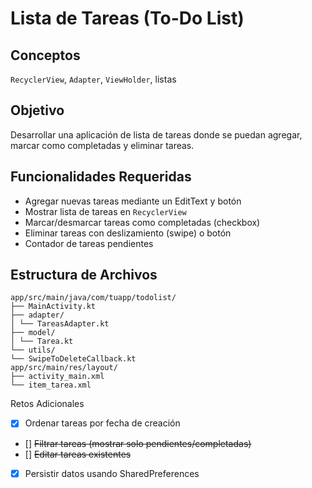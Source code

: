 # Lista de Tareas (To-Do List)

## Conceptos

`RecyclerView`, `Adapter`, `ViewHolder`, listas

## Objetivo

Desarrollar una aplicación de lista de tareas donde se puedan agregar, marcar como completadas y
eliminar tareas.

## Funcionalidades Requeridas

- Agregar nuevas tareas mediante un EditText y botón
- Mostrar lista de tareas en `RecyclerView`
- Marcar/desmarcar tareas como completadas (checkbox)
- Eliminar tareas con deslizamiento (swipe) o botón
- Contador de tareas pendientes

## Estructura de Archivos

```
app/src/main/java/com/tuapp/todolist/
├── MainActivity.kt
├── adapter/
│ └── TareasAdapter.kt
├── model/
│ └── Tarea.kt
└── utils/
└── SwipeToDeleteCallback.kt
app/src/main/res/layout/
├── activity_main.xml
└── item_tarea.xml
```

Retos Adicionales

- [x] Ordenar tareas por fecha de creación
- [] ~~Filtrar tareas (mostrar solo pendientes/completadas)~~
- [] ~~Editar tareas existentes~~
- [x] Persistir datos usando SharedPreferences

